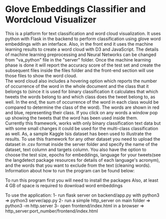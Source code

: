 # Glove Embeddings Classifier and Wordcloud Visualizer
 This is a platform for text classification and word cloud visualization. It uses python with Flask in the backend to perform classification using glove word embeddings with an interface. Also, in the front end it uses the machine learning results to create a word cloud with D3 and JavaScript. 
The details of machine learning preprocessing and Neural Networks can be changed from "va_python" file in the "server" folder. Once the machine learning phase is done it will report the accuracy score of the test set and create the subsequent files inside the files folder and the front-end section will use those files to show the word cloud.  
The word cloud also includes a hovering option which reports the number of occurrence of the word in the whole document and the class that it belongs to (since it is used for binary classification it calculates that which tweets the words belong to and which class does the tweet belong to, as well. In the end, the sum of occurrence of the word in each class would be compared to determine the class of the word). The words are shown in red and blue, representing their class. If you click on any words a window pop up showing the tweets that the word has been used inside them.  
Currently this framework, works with only binary classification text data but with some small changes it could be used for the multi-class classification as well. 
As, a sample Kaggle Isis dataset has been used to illustrate the results.
To use this framework for any other dataset you need to upload the dataset in .csv format inside the server folder and specify the name of the dataset, text column and targets column. You also have the option to choose the test size, epochs for embeddings, language for your tweets(see the langdetect package resources for details of each language's acronym), and the words that you want to exclude from the text (cleaning words).  
Information about how to run the program can be found below:


To run this program first you will need to install the packages
Also, at least 4 GB of space is required to download word embeddings



To use the application:
1- run flask server on backend/app.py with python3 => python3 server/app.py
2- run a simple http_server on main folder => python3 -m http.server
3- open frontend/index.html in a browser => http_server:port_number/frontend/index.html
